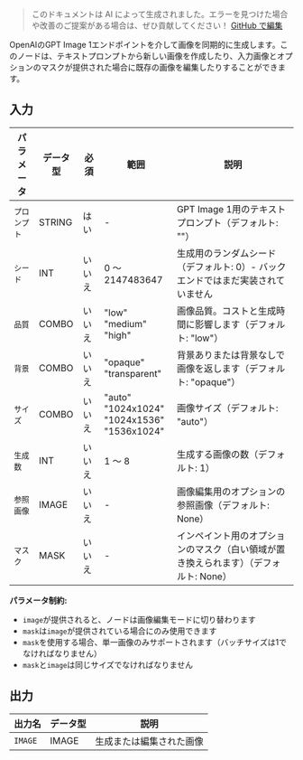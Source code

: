 > このドキュメントは AI によって生成されました。エラーを見つけた場合や改善のご提案がある場合は、ぜひ貢献してください！ [GitHub で編集](https://github.com/Comfy-Org/embedded-docs/blob/main/comfyui_embedded_docs/docs/OpenAIGPTImage1/ja.md)

OpenAIのGPT Image 1エンドポイントを介して画像を同期的に生成します。このノードは、テキストプロンプトから新しい画像を作成したり、入力画像とオプションのマスクが提供された場合に既存の画像を編集したりすることができます。

## 入力

| パラメータ | データ型 | 必須 | 範囲 | 説明 |
|-----------|-----------|----------|-------|-------------|
| `プロンプト` | STRING | はい | - | GPT Image 1用のテキストプロンプト（デフォルト: ""） |
| `シード` | INT | いいえ | 0 ～ 2147483647 | 生成用のランダムシード（デフォルト: 0）- バックエンドではまだ実装されていません |
| `品質` | COMBO | いいえ | "low"<br>"medium"<br>"high" | 画像品質。コストと生成時間に影響します（デフォルト: "low"） |
| `背景` | COMBO | いいえ | "opaque"<br>"transparent" | 背景ありまたは背景なしで画像を返します（デフォルト: "opaque"） |
| `サイズ` | COMBO | いいえ | "auto"<br>"1024x1024"<br>"1024x1536"<br>"1536x1024" | 画像サイズ（デフォルト: "auto"） |
| `生成数` | INT | いいえ | 1 ～ 8 | 生成する画像の数（デフォルト: 1） |
| `参照画像` | IMAGE | いいえ | - | 画像編集用のオプションの参照画像（デフォルト: None） |
| `マスク` | MASK | いいえ | - | インペイント用のオプションのマスク（白い領域が置き換えられます）（デフォルト: None） |

**パラメータ制約:**

- `image`が提供されると、ノードは画像編集モードに切り替わります
- `mask`は`image`が提供されている場合にのみ使用できます
- `mask`を使用する場合、単一画像のみサポートされます（バッチサイズは1でなければなりません）
- `mask`と`image`は同じサイズでなければなりません

## 出力

| 出力名 | データ型 | 説明 |
|-------------|-----------|-------------|
| `IMAGE` | IMAGE | 生成または編集された画像 |
